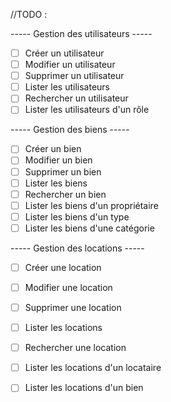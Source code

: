 //TODO : 

----- Gestion des utilisateurs -----
- [ ] Créer un utilisateur
- [ ] Modifier un utilisateur
- [ ] Supprimer un utilisateur
- [ ] Lister les utilisateurs
- [ ] Rechercher un utilisateur
- [ ] Lister les utilisateurs d'un rôle

----- Gestion des biens -----
- [ ] Créer un bien
- [ ] Modifier un bien
- [ ] Supprimer un bien
- [ ] Lister les biens
- [ ] Rechercher un bien
- [ ] Lister les biens d'un propriétaire
- [ ] Lister les biens d'un type
- [ ] Lister les biens d'une catégorie

----- Gestion des locations -----
- [ ] Créer une location
- [ ] Modifier une location
- [ ] Supprimer une location
- [ ] Lister les locations
- [ ] Rechercher une location
- [ ] Lister les locations d'un locataire
- [ ] Lister les locations d'un bien

